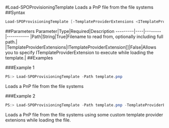 #Load-SPOProvisioningTemplate
Loads a PnP file from the file systems
##Syntax
```powershell
Load-SPOProvisioningTemplate [-TemplateProviderExtensions <ITemplateProviderExtension[]>] -Path <String>
```


##Parameters
Parameter|Type|Required|Description
---------|----|--------|-----------
|Path|String|True|Filename to read from, optionally including full path.|
|TemplateProviderExtensions|ITemplateProviderExtension[]|False|Allows you to specify ITemplateProviderExtension to execute while loading the template.|
##Examples

###Example 1
```powershell
PS:> Load-SPOProvisioningTemplate -Path template.pnp
```
Loads a PnP file from the file systems

###Example 2
```powershell
PS:> Load-SPOProvisioningTemplate -Path template.pnp -TemplateProviderExtensions $extensions
```
Loads a PnP file from the file systems using some custom template provider extenions while loading the file.
